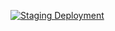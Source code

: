 [![Staging Deployment](https://github.com/wolfkidsounds/pulsationaudio/actions/workflows/staging.yml/badge.svg?branch=staging)](https://github.com/wolfkidsounds/pulsationaudio/actions/workflows/staging.yml)

